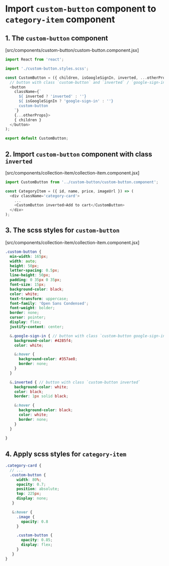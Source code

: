 # Import `custom-button` component to `category-item` component 

## 1. The `custom-button` component

[src/components/custom-button/custom-button.component.jsx]

```js
import React from 'react';

import './custom-button.styles.scss';

const CustomButton = ({ children, isGoogleSignIn, inverted, ...otherProps }) => (
  // button with class `custom-button` and `inverted` / `google-sign-in` 
  <button 
    className={`
      ${ inverted ? 'inverted' : ''}
      ${ isGoogleSignIn ? 'google-sign-in' : ''} 
      custom-button
    `}
    {...otherProps}>
    { children }
  </button>
);

export default CustomButton;
```

## 2. Import `custom-button` component with class `inverted`

[src/components/collection-item/collection-item.component.jsx]

```js
import CustomButton from '../custom-button/custom-button.component';

const CategoryItem = ({ id, name, price, imageUrl }) => (
  <div className='category-card'>
    ...
    <CustomButton inverted>Add to cart</CustomButton>
  </div>
);
```

## 3. The scss styles for `custom-button`

[src/components/collection-item/collection-item.component.jsx]

```scss
.custom-button {
  min-width: 165px;
  width: auto;
  height: 50px;
  letter-spacing: 0.5px;
  line-height: 50px;
  padding: 0 35px 0 35px;
  font-size: 15px;
  background-color: black;
  color: white;
  text-transform: uppercase;
  font-family: 'Open Sans Condensed';
  font-weight: bolder;
  border: none;
  cursor: pointer;
  display: flex;
  justify-content: center;

  &.google-sign-in { // button with class `custom-button google-sign-in`
    background-color: #4285f4;
    color: white;

    &:hover {
      background-color: #357ae8;
      border: none;
    }
  }

  &.inverted { // button with class `custom-button inverted`
    background-color: white;
    color: black;
    border: 1px solid black;

    &:hover {
      background-color: black;
      color: white;
      border: none;
    }
  }
  
}
```

## 4. Apply scss styles for `category-item`

```scss
.category-card {
  // ...
  .custom-button {
     width: 80%;
     opacity: 0.7;
     position: absolute;
     top: 225px;
     display: none;
   }

   &:hover {
     .image {
       opacity: 0.8
     }

     .custom-button {
       opacity: 0.85;
       display: flex;
     }
   }
}
```
